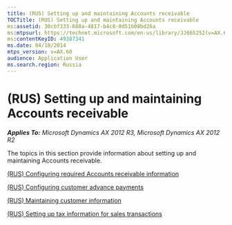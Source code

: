```yaml
---
title: (RUS) Setting up and maintaining Accounts receivable
TOCTitle: (RUS) Setting up and maintaining Accounts receivable
ms:assetid: 30cbf333-688a-4817-b4c8-0d51b08bd26a
ms:mtpsurl: https://technet.microsoft.com/en-us/library/JJ665252(v=AX.60)
ms:contentKeyID: 49387341
ms.date: 04/18/2014
mtps_version: v=AX.60
audience: Application User
ms.search.region: Russia
---
```


# (RUS) Setting up and maintaining Accounts receivable 


_**Applies To:** Microsoft Dynamics AX 2012 R3, Microsoft Dynamics AX 2012 R2_

The topics in this section provide information about setting up and maintaining Accounts receivable.

[(RUS) Configuring required Accounts receivable information](rus-configuring-required-accounts-receivable-information.md)

[(RUS) Configuring customer advance payments](rus-configuring-customer-advance-payments.md)

[(RUS) Maintaining customer information](rus-maintaining-customer-information.md)

[(RUS) Setting up tax information for sales transactions](rus-setting-up-tax-information-for-sales-transactions.md)

  


